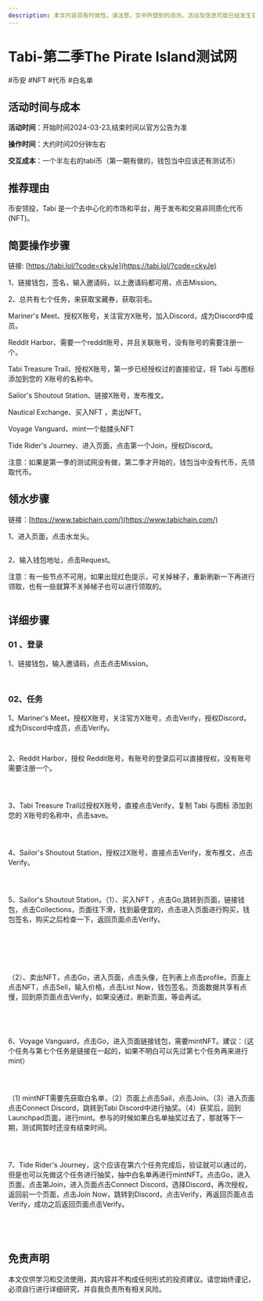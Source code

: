 ```yaml
---
description: 本文内容具有时效性，请注意，文中所提到的资讯、活动及信息可能已经发生变化，与当前实际情况有所不同。我们建议您在做出任何决策之前，始终进行自主研究和验证。
---
```


# Tabi-第二季The Pirate Island测试网

\#币安 #NFT #代币 #白名单

## 活动时间与成本 <a href="#huo-dong-shi-jian-yu-cheng-ben" id="huo-dong-shi-jian-yu-cheng-ben"></a>

**活动时间**：开始时间2024-03-23,结束时间以官方公告为准

**操作时间**：大约时间20分钟左右

**交互成本**：一个半左右的tabi币（第一期有做的，钱包当中应该还有测试币）

## 推荐理由 <a href="#tui-jian-li-you" id="tui-jian-li-you"></a>

币安领投，Tabi 是一个去中心化的市场和平台，用于发布和交易非同质化代币 (NFT)。

## 简要操作步骤 <a href="#jian-yao-cao-zuo-bu-zhou" id="jian-yao-cao-zuo-bu-zhou"></a>

链接: [https://tabi.lol/?code=ckyJe](https://tabi.lol/?code=ckyJe)

1、链接钱包，签名，输入邀请码，以上邀请码都可用，点击Mission。

2、总共有七个任务，来获取宝藏券，获取羽毛。

Mariner's Meet、授权X账号，关注官方X账号，加入Discord，成为Discord中成员。

Reddit Harbor、需要一个reddit账号，并且关联账号，没有账号的需要注册一个。

Tabi Treasure Trail、授权X账号，第一步已经授权过的直接验证，将 Tabi 与图标 添加到您的 X账号的名称中。

Sailor's Shoutout Station、链接X账号，发布推文。

Nautical Exchange、买入NFT ，卖出NFT。

Voyage Vanguard、mint一个骷髅头NFT

Tide Rider's Journey、进入页面，点击第一个Join，授权Discord。

注意：如果是第一季的测试网没有做，第二季才开始的，钱包当中没有代币，先领取代币。

## 领水步骤 <a href="#ling-shui-bu-zhou" id="ling-shui-bu-zhou"></a>

链接：[https://www.tabichain.com/](https://www.tabichain.com/)

1、进入页面，点击水龙头。

<figure><img src="../.gitbook/assets/image (67).png" alt=""><figcaption></figcaption></figure>

2、输入钱包地址，点击Request。

注意：有一些节点不可用，如果出现红色提示，可关掉梯子，重新刷新一下再进行领取，也有一些就算不关掉梯子也可以进行领取的。

<figure><img src="../.gitbook/assets/image (68).png" alt=""><figcaption></figcaption></figure>

## 详细步骤 <a href="#xiang-xi-bu-zhou" id="xiang-xi-bu-zhou"></a>

### **01 、登录**

1、链接钱包，输入邀请码，点击点击Mission。

<figure><img src="../.gitbook/assets/image (69).png" alt=""><figcaption></figcaption></figure>

<figure><img src="../.gitbook/assets/image (70).png" alt=""><figcaption></figcaption></figure>

### **02、任务**

1、Mariner's Meet，授权X账号，关注官方X账号，点击Verify，授权Discord，成为Discord中成员，点击Verify。

<figure><img src="../.gitbook/assets/image (71).png" alt=""><figcaption></figcaption></figure>

<figure><img src="../.gitbook/assets/image (72).png" alt=""><figcaption></figcaption></figure>

2、Reddit Harbor，授权 Reddit账号，有账号的登录后可以直接授权，没有账号需要注册一个。

<figure><img src="../.gitbook/assets/image (73).png" alt=""><figcaption></figcaption></figure>

<figure><img src="../.gitbook/assets/image (74).png" alt=""><figcaption></figcaption></figure>

<figure><img src="../.gitbook/assets/image (75).png" alt=""><figcaption></figcaption></figure>

3、Tabi Treasure Trail过授权X账号，直接点击Verify，复制 Tabi 与图标 添加到您的 X账号的名称中，点击save。

<figure><img src="../.gitbook/assets/image (76).png" alt=""><figcaption></figcaption></figure>

<figure><img src="../.gitbook/assets/image (77).png" alt=""><figcaption></figcaption></figure>

<figure><img src="../.gitbook/assets/image (78).png" alt=""><figcaption></figcaption></figure>

4、Sailor's Shoutout Station，授权过X账号，直接点击Verify，发布推文，点击Verify。

<figure><img src="../.gitbook/assets/image (79).png" alt=""><figcaption></figcaption></figure>

<figure><img src="../.gitbook/assets/image (80).png" alt=""><figcaption></figcaption></figure>

<figure><img src="../.gitbook/assets/image (81).png" alt=""><figcaption></figcaption></figure>

5、Sailor's Shoutout Station，（1）、买入NFT ，点击Go,跳转到页面，链接钱包，点击Collections，页面往下滑，找到最便宜的，点击进入页面进行购买，钱包签名，购买之后检查一下，返回页面点击Verify。

<figure><img src="../.gitbook/assets/image (83).png" alt=""><figcaption></figcaption></figure>

<figure><img src="../.gitbook/assets/image (84).png" alt=""><figcaption></figcaption></figure>

<figure><img src="../.gitbook/assets/image (85).png" alt=""><figcaption></figcaption></figure>

<figure><img src="../.gitbook/assets/image (86).png" alt=""><figcaption></figcaption></figure>

<figure><img src="../.gitbook/assets/image (87).png" alt=""><figcaption></figcaption></figure>

<figure><img src="../.gitbook/assets/image (88).png" alt=""><figcaption></figcaption></figure>

（2）、卖出NFT，点击Go，进入页面，点击头像，在列表上点击profile，页面上点击NFT，点击Sell，输入价格，点击List Now，钱包签名，页面数据共享有点慢，回到原页面点击Verify，如果没通过，刷新页面，等会再试。

<figure><img src="../.gitbook/assets/image (89).png" alt=""><figcaption></figcaption></figure>

<figure><img src="../.gitbook/assets/image (90).png" alt=""><figcaption></figcaption></figure>

<figure><img src="../.gitbook/assets/image (91).png" alt=""><figcaption></figcaption></figure>

<figure><img src="../.gitbook/assets/image (92).png" alt=""><figcaption></figcaption></figure>

6、Voyage Vanguard，点击Go，进入页面链接钱包，需要mintNFT。建议：（这个任务与第七个任务是链接在一起的，如果不明白可以先过第七个任务再来进行mint）

<figure><img src="../.gitbook/assets/image (93).png" alt=""><figcaption></figcaption></figure>

<figure><img src="../.gitbook/assets/image (94).png" alt=""><figcaption></figcaption></figure>

<figure><img src="../.gitbook/assets/image (95).png" alt=""><figcaption></figcaption></figure>

（1) mintNFT需要先获取白名单，（2）页面上点击Sail，点击Join。（3）进入页面点击Connect Discord，跳转到Tabi Discord中进行抽奖。（4）获奖后，回到Launchpad页面，进行mint。参与的时候如果白名单抽奖过去了，那就等下一期，测试网暂时还没有结束时间。

<figure><img src="../.gitbook/assets/image (97).png" alt=""><figcaption></figcaption></figure>

<figure><img src="../.gitbook/assets/image (98).png" alt=""><figcaption></figcaption></figure>

<figure><img src="../.gitbook/assets/image (99).png" alt=""><figcaption></figcaption></figure>

7、Tide Rider's Journey，这个应该在第六个任务完成后，验证就可以通过的，但是也可以先做这个任务进行抽奖，抽中白名单再进行mintNFT。点击Go，进入页面，点击第Join，进入页面点击Connect Discord，选择Discord，再次授权，返回前一个页面，点击Join Now，跳转到Discord，点击Verify，再返回页面点击Verify，成功之后返回页面点击Verify。

<figure><img src="../.gitbook/assets/image (100).png" alt=""><figcaption></figcaption></figure>

<figure><img src="../.gitbook/assets/image (101).png" alt=""><figcaption></figcaption></figure>

<figure><img src="../.gitbook/assets/image (102).png" alt=""><figcaption></figcaption></figure>

<figure><img src="../.gitbook/assets/image (103).png" alt=""><figcaption></figcaption></figure>

## 免责声明 <a href="#mian-ze-sheng-ming" id="mian-ze-sheng-ming"></a>

本文仅供学习和交流使用，其内容并不构成任何形式的投资建议。请您始终谨记，必须自行进行详细研究，并自我负责所有相关风险。
